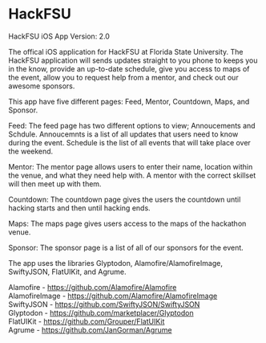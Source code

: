 <h1>HackFSU</h1>

HackFSU iOS App
Version: 2.0

The offical iOS application for HackFSU at Florida State University. The HackFSU application will sends updates straight to you phone to keeps you in the know, provide an up-to-date schedule, give you access to maps of the event, allow you to request help from a mentor, and check out our awesome sponsors.

This app have five different pages: Feed, Mentor, Countdown, Maps, and Sponsor. 

Feed: The feed page has two different options to view; Annoucements and Schdule. Annoucemnts is a list of all updates that users need to know during the event. Schedule is the list of all events that will take place over the weekend.

Mentor: The mentor page allows users to enter their name, location within the venue, and what they need help with. A mentor with the correct skillset will then meet up with them. 

Countdown: The countdown page gives the users the countdown until hacking starts and then until hacking ends.  

Maps: The maps page gives users access to the maps of the hackathon venue. 

Sponsor: The sponsor page is a list of all of our sponsors for the event. 

The app uses the libraries Glyptodon, Alamofire/AlamofireImage, SwiftyJSON, FlatUIKit, and Agrume. 

Alamofire - https://github.com/Alamofire/Alamofire <br />
AlamofireImage - https://github.com/Alamofire/AlamofireImage <br />
SwiftyJSON - https://github.com/SwiftyJSON/SwiftyJSON <br />
Glyptodon - https://github.com/marketplacer/Glyptodon <br />
FlatUIKit - https://github.com/Grouper/FlatUIKit  <br />
Agrume - https://github.com/JanGorman/Agrume